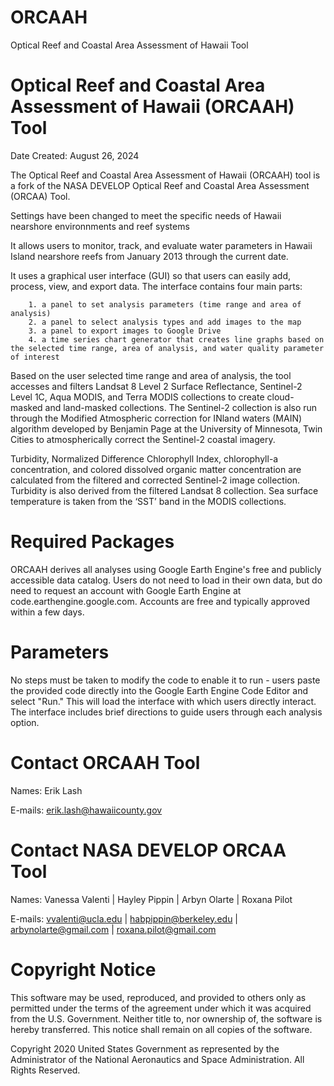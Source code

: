 # ORCAAH
 Optical Reef and Coastal Area Assessment of Hawaii Tool

Optical Reef and Coastal Area Assessment of Hawaii (ORCAAH) Tool
============================================================================================================

Date Created: August 26, 2024

The Optical Reef and Coastal Area Assessment of Hawaii (ORCAAH) tool is a fork of the NASA DEVELOP Optical Reef and Coastal Area Assessment (ORCAA) Tool.

Settings have been changed to meet the specific needs of Hawaii nearshore environnments and reef systems

It allows users to monitor, track, and evaluate water parameters in Hawaii Island nearshore reefs from January 2013 through the current date.

It uses a graphical user interface (GUI) so that users can easily add, process, view, and export data. The interface contains four main parts:

        1. a panel to set analysis parameters (time range and area of analysis)
        2. a panel to select analysis types and add images to the map
        3. a panel to export images to Google Drive
        4. a time series chart generator that creates line graphs based on the selected time range, area of analysis, and water quality parameter of interest 

Based on the user selected time range and area of analysis, the tool accesses and filters Landsat 8 Level 2 Surface Reflectance, Sentinel-2 Level 1C, Aqua MODIS, and Terra MODIS collections to create cloud-masked and land-masked collections. The Sentinel-2 collection is also run through the Modified Atmospheric correction for INland waters (MAIN) algorithm developed by Benjamin Page at the University of Minnesota, Twin Cities to atmospherically correct the Sentinel-2 coastal imagery. 

Turbidity, Normalized Difference Chlorophyll Index, chlorophyll-a concentration, and colored dissolved organic matter concentration are calculated from the filtered and corrected Sentinel-2 image collection. Turbidity is also derived from the filtered Landsat 8 collection. Sea surface temperature is taken from the ‘SST’ band in the MODIS collections. 

 Required Packages
===================

ORCAAH derives all analyses using Google Earth Engine's free and publicly accessible data catalog.
Users do not need to load in their own data, but do need to request an account with Google Earth Engine at code.earthengine.google.com.
Accounts are free and typically approved within a few days. 

 Parameters
============

No steps must be taken to modify the code to enable it to run - users paste the provided code directly into the Google Earth Engine Code Editor and
select "Run." This will load the interface with which users directly interact. The interface includes brief directions to guide users through each analysis option. 

 Contact ORCAAH Tool
======================

Names: Erik Lash

E-mails: erik.lash@hawaiicounty.gov

 Contact NASA DEVELOP ORCAA Tool
==================================

Names: Vanessa Valenti | Hayley Pippin | Arbyn Olarte | Roxana Pilot

E-mails: vvalenti@ucla.edu | habpippin@berkeley.edu | arbynolarte@gmail.com | roxana.pilot@gmail.com

 Copyright Notice
============================
This software may be used, reproduced, and provided to others only as permitted under the terms of the agreement under which it was acquired from the U.S. Government.  Neither title to, nor ownership of, the software is hereby transferred.  This notice shall remain on all copies of the software.

Copyright 2020 United States Government as represented by the Administrator of the National Aeronautics and Space Administration. All Rights Reserved.